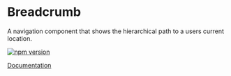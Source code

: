 # Breadcrumb

A navigation component that shows the hierarchical path to a users current location.

[![npm version](https://img.shields.io/npm/v/%40vrembem%2Fbreadcrumb.svg)](https://www.npmjs.com/package/%40vrembem%2Fbreadcrumb)

[Documentation](https://vrembem.com/packages/breadcrumb)
